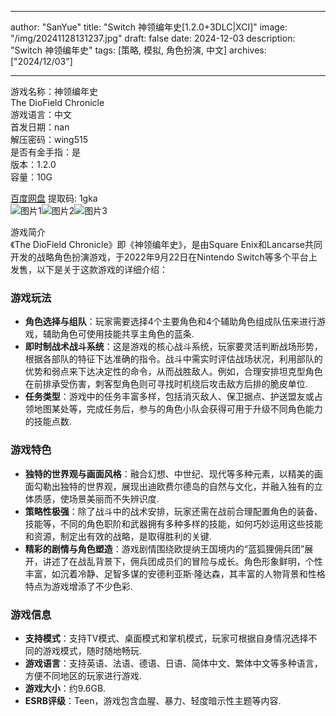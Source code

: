 
---
author: "SanYue"
title: "Switch 神领编年史[1.2.0+3DLC|XCI]"
image: "/img/20241128131237.jpg"
draft: false
date: 2024-12-03
description: "Switch 神领编年史"
tags: [策略, 模拟, 角色扮演, 中文]
archives: ["2024/12/03"]

---

游戏名称：神领编年史   
The DioField Chronicle    
游戏语言：中文  
首发日期：nan  
解压密码：wing515  
是否有金手指：是  
版本：1.2.0   
容量：10G

[百度网盘](https://pan.baidu.com/s/1BA-Gd_U-ry5Qw1x-NBETnw) 提取码: 1gka  
![图片1](/img/8e2fde.jpg)![图片2](/img/342465.jpg)![图片3](/img/2080b1.jpg)  

游戏简介  
《The DioField Chronicle》即《神领编年史》，是由Square Enix和Lancarse共同开发的战略角色扮演游戏，于2022年9月22日在Nintendo Switch等多个平台上发售，以下是关于这款游戏的详细介绍：

### 游戏玩法
- **角色选择与组队**：玩家需要选择4个主要角色和4个辅助角色组成队伍来进行游戏，辅助角色可使用技能共享主角色的蓝条.
- **即时制战术战斗系统**：这是游戏的核心战斗系统，玩家要灵活判断战场形势，根据各部队的特征下达准确的指令。战斗中需实时评估战场状况，利用部队的优势和弱点来下达决定性的命令，从而战胜敌人。例如，合理安排坦克型角色在前排承受伤害，刺客型角色则可寻找时机绕后攻击敌方后排的脆皮单位.
- **任务类型**：游戏中的任务丰富多样，包括消灭敌人、保卫据点、护送盟友或占领地图某处等，完成任务后，参与的角色小队会获得可用于升级不同角色能力的技能点数.

### 游戏特色
- **独特的世界观与画面风格**：融合幻想、中世纪、现代等多种元素，以精美的画面勾勒出独特的世界观，展现出迪欧费尔德岛的自然与文化，并融入独有的立体质感，使场景美丽而不失辨识度.
- **策略性极强**：除了战斗中的战术安排，玩家还需在战前合理配置角色的装备、技能等，不同的角色职阶和武器拥有多种多样的技能，如何巧妙运用这些技能和资源，制定出有效的战略，是取得胜利的关键.
- **精彩的剧情与角色塑造**：游戏剧情围绕欧提纳王国境内的“蓝狐狸佣兵团”展开，讲述了在战乱背景下，佣兵团成员们的冒险与成长。角色形象鲜明，个性丰富，如沉着冷静、足智多谋的安德利亚斯·隆达森，其丰富的人物背景和性格特点为游戏增添了不少色彩.

### 游戏信息
- **支持模式**：支持TV模式、桌面模式和掌机模式，玩家可根据自身情况选择不同的游戏模式，随时随地畅玩.
- **游戏语言**：支持英语、法语、德语、日语、简体中文、繁体中文等多种语言，方便不同地区的玩家进行游戏.
- **游戏大小**：约9.6GB.
- **ESRB评级**：Teen，游戏包含血腥、暴力、轻度暗示性主题等内容.
